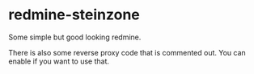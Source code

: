 # redmine-steinzone
Some simple but good looking redmine.

There is also some reverse proxy code that is commented out. You can enable if you want to use that.
